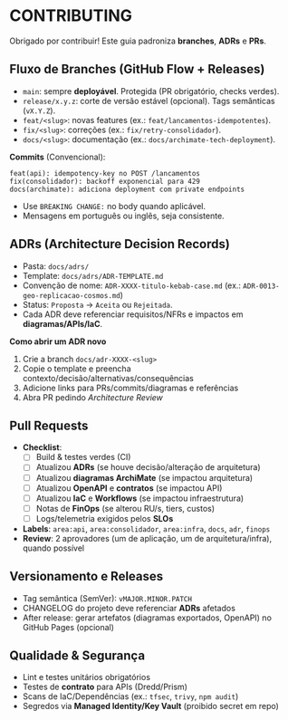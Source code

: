 # CONTRIBUTING

Obrigado por contribuir! Este guia padroniza **branches**, **ADRs** e **PRs**.

## Fluxo de Branches (GitHub Flow + Releases)
- `main`: sempre **deployável**. Protegida (PR obrigatório, checks verdes).
- `release/x.y.z`: corte de versão estável (opcional). Tags semânticas (`vX.Y.Z`).
- `feat/<slug>`: novas features (ex.: `feat/lancamentos-idempotentes`).
- `fix/<slug>`: correções (ex.: `fix/retry-consolidador`).
- `docs/<slug>`: documentação (ex.: `docs/archimate-tech-deployment`).

**Commits** (Convencional):
```
feat(api): idempotency-key no POST /lancamentos
fix(consolidador): backoff exponencial para 429
docs(archimate): adiciona deployment com private endpoints
```
- Use `BREAKING CHANGE:` no body quando aplicável.
- Mensagens em português ou inglês, seja consistente.

## ADRs (Architecture Decision Records)
- Pasta: `docs/adrs/`
- Template: `docs/adrs/ADR-TEMPLATE.md`
- Convenção de nome: `ADR-XXXX-titulo-kebab-case.md` (ex.: `ADR-0013-geo-replicacao-cosmos.md`)
- Status: `Proposta` → `Aceita` ou `Rejeitada`.
- Cada ADR deve referenciar requisitos/NFRs e impactos em **diagramas/APIs/IaC**.

**Como abrir um ADR novo**
1. Crie a branch `docs/adr-XXXX-<slug>`
2. Copie o template e preencha contexto/decisão/alternativas/consequências
3. Adicione links para PRs/commits/diagramas e referências
4. Abra PR pedindo *Architecture Review*

## Pull Requests
- **Checklist**:
  - [ ] Build & testes verdes (CI)
  - [ ] Atualizou **ADRs** (se houve decisão/alteração de arquitetura)
  - [ ] Atualizou **diagramas ArchiMate** (se impactou arquitetura)
  - [ ] Atualizou **OpenAPI** e **contratos** (se impactou API)
  - [ ] Atualizou **IaC** e **Workflows** (se impactou infraestrutura)
  - [ ] Notas de **FinOps** (se alterou RU/s, tiers, custos)
  - [ ] Logs/telemetria exigidos pelos **SLOs**

- **Labels**: `area:api`, `area:consolidador`, `area:infra`, `docs`, `adr`, `finops`
- **Review**: 2 aprovadores (um de aplicação, um de arquitetura/infra), quando possível

## Versionamento e Releases
- Tag semântica (SemVer): `vMAJOR.MINOR.PATCH`
- CHANGELOG do projeto deve referenciar **ADRs** afetados
- After release: gerar artefatos (diagramas exportados, OpenAPI) no GitHub Pages (opcional)

## Qualidade & Segurança
- Lint e testes unitários obrigatórios
- Testes de **contrato** para APIs (Dredd/Prism)
- Scans de IaC/Dependências (ex.: `tfsec`, `trivy`, `npm audit`)
- Segredos via **Managed Identity/Key Vault** (proibido secret em repo)
